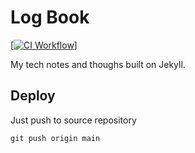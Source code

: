 # Log Book

[[![CI Workflow](https://github.com/carlosabella/logbook.github.io.git/workflows/CI/badge.svg)](https://github.com/carlosabella/logbook.github.io.git/actions?query=workflow%3ACI)]

My tech notes and thoughs built on Jekyll.

## Deploy

Just push to source repository

``` shell
git push origin main
```

